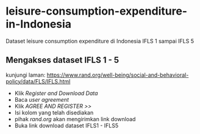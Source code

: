 # leisure-consumption-expenditure-in-Indonesia
Dataset leisure consumption expenditure di Indonesia
IFLS 1 sampai IFLS 5

## Mengakses dataset IFLS 1 - 5

kunjungi laman: https://www.rand.org/well-being/social-and-behavioral-policy/data/FLS/IFLS.html

- Klik *Register and Download Data*
- Baca *user agreement*
- Klik *AGREE AND REGISTER >>*
- Isi kolom yang telah disediakan
- pihak *rand.org* akan mengirimkan link download
- Buka link download dataset IFLS1 - IFLS5
